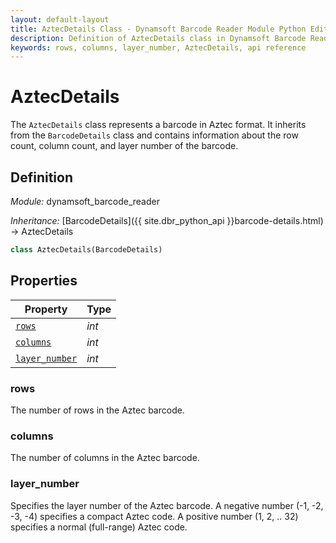 ```yaml
---
layout: default-layout
title: AztecDetails Class - Dynamsoft Barcode Reader Module Python Edition API Reference
description: Definition of AztecDetails class in Dynamsoft Barcode Reader Module Python Edition.
keywords: rows, columns, layer_number, AztecDetails, api reference
---
```


# AztecDetails

The `AztecDetails` class represents a barcode in Aztec format. It inherits from the `BarcodeDetails` class and contains information about the row count, column count, and layer number of the barcode.

## Definition

*Module:* dynamsoft_barcode_reader

*Inheritance:* [BarcodeDetails]({{ site.dbr_python_api }}barcode-details.html) -> AztecDetails

```python
class AztecDetails(BarcodeDetails)
```

## Properties

| Property  | Type |
|---------- | ---- |
| [`rows`](#rows) | *int* |
| [`columns`](#columns) | *int* |
| [`layer_number`](#layer_number) | *int* |

### rows

The number of rows in the Aztec barcode.

### columns

The number of columns in the Aztec barcode.

### layer_number

Specifies the layer number of the Aztec barcode. A negative number (-1, -2, -3, -4) specifies a compact Aztec code. A positive number (1, 2, .. 32) specifies a normal (full-range) Aztec code.

